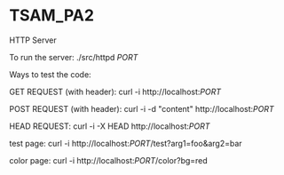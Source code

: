 # TSAM_PA2
HTTP Server

To run the server:
./src/httpd *PORT*

Ways to test the code:

GET REQUEST (with header):
curl -i http://localhost:*PORT*

POST REQUEST (with header):
curl -i -d "content" http://localhost:*PORT*

HEAD REQUEST:
curl -i -X HEAD http://localhost:*PORT*

test page:
curl -i http://localhost:*PORT*/test?arg1=foo&arg2=bar

color page:
curl -i http://localhost:*PORT*/color?bg=red
